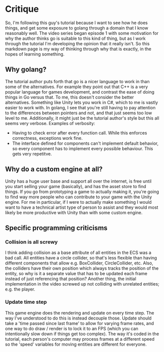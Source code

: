 # Critique
So, I'm following this guy's tutorial because I want to see how he does things, and get some exposure to golang through a domain that I know reasonably well.  The video series began episode 1 with some motivation for why the author thinks go is suitable to this kind of thing, but as I work through the tutorial I'm developing the opinion that it really isn't.  So this markdown page is my way of thinking through why that is exactly, in the hopes of learning something. 

## Why golang?
The tutorial author puts forth that go is a nicer language to work in than some of the alternatives.  For example they point out that C++ is a very popular language for games development, and contrast the ease of doing things in Go versus that.  To me, this doesn't consider the better alternatives.  Something like Unity lets you work in C#, which to me is vastly easier to work with.  In golang, I see that you're still having to pay attention to the differences between pointers and not, and that just seems too low level to me.  Additionally, it might just be the tutorial author's style but this all seems very verbose.  Examples of verbosity: 
* Having to check error after every function call.  While this enforces correctness, exceptions work fine. 
* The interface defined for components can't implement default behavior, so every component has to implement every possible behaviour.  This gets very repetitve. 

## Why do a custom engine at all? 
Unity has a huge user base and support all over the internet, is free until you start selling your game (basically), and has the asset store to find things.  If you go from prototyping a game to actually making it, you're going to find way more people who can contribute to your game with the Unity engine.  For me in particular, if I were to actually make something I would want to have a technical artist type of person to assist and they would most likely be more productive with Unity than with some custom engine. 

## Specific programming criticisms 

### Collision is all screwy
I think adding collision as a base attribute of all entities in the ECS was a bad call.  All entities have a circle collider, so that's less flexible than having different components that allow e.g. BoxCollider, CircleCollider, etc.  Also, the colliders have their own position which always tracks the position of the entity, so why is it a separate value that has to be updated each frame instead of just referencing that position?  Another thing, the initial implementation in the video screwed up not colliding with unrelated entities; e.g. the player. 

### Update time step
This game engine does the rendering and update on every time step.  The way I've understood to do this is instead decouple those.  Update should take a 'time passed since last frame' to allow for varying frame rates, and one way to do draw / render is to lock it to an FPS (which you can intentionally slow down if things get too complex).  The way it's coded in the tutorial, each person's computer may process frames at a different speed so the 'speed' variables for moving entities are different for everyone. 
